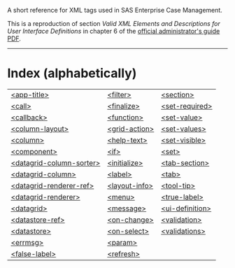 A short reference for XML tags used in SAS Enterprise Case Management.

This is a reproduction of section *Valid XML Elements and Descriptions for User Interface Definitions* in chapter 6 of the [official administrator's guide PDF](https://support.sas.com/documentation/onlinedoc/ecm/6.3/casemgmtag.pdf).

---

# Index (alphabetically)

||||
|:---|:---|:---|
|[\<app-title>](./app-title.md)|[\<filter>](./filter.md)|[\<section>](./section.md)|
|[\<call>](./call.md)|[\<finalize>](./finalize.md)|[\<set-required>](./set-required.md)|
|[\<callback>](./callback.md)|[\<function>](./function.md)|[\<set-value>](./set-value.md)|
|[\<column-layout>](./column-layout.md)|[\<grid-action>](./grid-action.md)|[\<set-values>](./set-values.md)|
|[\<column>](./column.md)|[\<help-text>](./help-text.md)|[\<set-visible>](./set-visible.md)|
|[\<component>](./component.md)|[\<if>](./if.md)|[\<set>](./set.md)|
|[\<datagrid-column-sorter>](./datagrid-column-sorter.md)|[\<initialize>](./initialize.md)|[\<tab-section>](./tab-section.md)|
|[\<datagrid-column>](./datagrid-column.md)|[\<label>](./label.md)|[\<tab>](./tab.md)|
|[\<datagrid-renderer-ref>](./datagrid-renderer-ref.md)|[\<layout-info>](./layout-info.md)|[\<tool-tip>](./tool-tip.md)|
|[\<datagrid-renderer>](./datagrid-renderer.md)|[\<menu>](./menu.md)|[\<true-label>](./true-label.md)|
|[\<datagrid>](./datagrid.md)|[\<message>](./message.md)|[\<ui-definition>](./ui-definition.md)|
|[\<datastore-ref>](./datastore-ref.md)|[\<on-change>](./on-change.md)|[\<validation>](./validation.md)|
|[\<datastore>](./datastore.md)|[\<on-select>](./on-select.md)|[\<validations>](./validations.md)|
|[\<errmsg>](./errmsg.md)|[\<param>](./param.md)||
|[\<false-label>](./false-label.md)|[\<refresh>](./refresh.md)||
